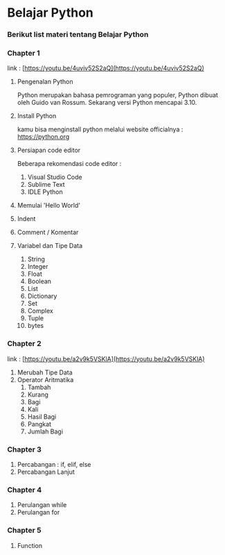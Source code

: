 # Belajar Python

### Berikut list materi tentang Belajar Python

### Chapter 1
link : [https://youtu.be/4uviv52S2aQ](https://youtu.be/4uviv52S2aQ)
1. Pengenalan Python

	Python merupakan bahasa pemrograman yang populer, Python dibuat oleh Guido van Rossum. Sekarang versi Python mencapai 3.10.

2. Install Python

	kamu bisa menginstall python melalui website officialnya : https://python.org

3. Persiapan code editor

	Beberapa rekomendasi code editor :
	1. Visual Studio Code 
	2. Sublime Text
	3. IDLE Python
	
4. Memulai 'Hello World'
5. Indent
6. Comment / Komentar
7. Variabel dan Tipe Data
	1. String
	2. Integer
	3. Float
	4. Boolean
	5. List
	6. Dictionary
	7. Set
	8. Complex
	9. Tuple
	10. bytes

### Chapter 2 
link : [https://youtu.be/a2v9k5VSKlA](https://youtu.be/a2v9k5VSKlA)
1. Merubah Tipe Data
2. Operator Aritmatika
	1. Tambah
	2. Kurang
	3. Bagi
	4. Kali
	5. Hasil Bagi
	6. Pangkat
	7. Jumlah Bagi
### Chapter 3
1. Percabangan : if, elif, else
2. Percabangan Lanjut

### Chapter 4
1. Perulangan while
2. Perulangan for

### Chapter 5
1. Function